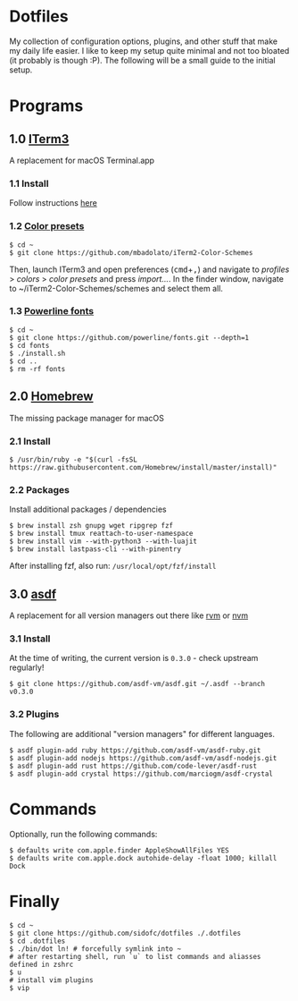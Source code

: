 # Dotfiles

My collection of configuration options, plugins, and other stuff that make my daily life easier.
I like to keep my setup quite minimal and not too bloated (it probably is though :P).
The following will be a small guide to the initial setup.

# Programs

## 1.0 [ITerm3](https://www.iterm2.com/version3.html)

A replacement for macOS Terminal.app

### 1.1 Install

Follow instructions [here](https://www.iterm2.com/version3.html)

### 1.2 [Color presets](https://github.com/mbadolato/iTerm2-Color-Schemes)

    $ cd ~
    $ git clone https://github.com/mbadolato/iTerm2-Color-Schemes

Then, launch ITerm3 and open preferences (<kbd>cmd</kbd>+<kbd>,</kbd>) and navigate to _profiles_ > _colors_ > _color presets_ and press _import..._.
In the finder window, navigate to ~/iTerm2-Color-Schemes/schemes and select them all.

### 1.3 [Powerline fonts](https://github.com/powerline/fonts)

    $ cd ~
    $ git clone https://github.com/powerline/fonts.git --depth=1
    $ cd fonts
    $ ./install.sh
    $ cd ..
    $ rm -rf fonts

## 2.0 [Homebrew](https://brew.sh)

The missing package manager for macOS

### 2.1 Install

    $ /usr/bin/ruby -e "$(curl -fsSL https://raw.githubusercontent.com/Homebrew/install/master/install)"

### 2.2 Packages

Install additional packages / dependencies

    $ brew install zsh gnupg wget ripgrep fzf
    $ brew install tmux reattach-to-user-namespace
    $ brew install vim --with-python3 --with-luajit
    $ brew install lastpass-cli --with-pinentry

After installing fzf, also run: `/usr/local/opt/fzf/install`

## 3.0 [asdf](https://github.com/asdf-vm/asdf)

A replacement for all version managers out there like [rvm](https://rvm.io/) or [nvm](https://github.com/creationix/nvm)

### 3.1 Install

At the time of writing, the current version is `0.3.0` - check upstream regularly!

    $ git clone https://github.com/asdf-vm/asdf.git ~/.asdf --branch v0.3.0

### 3.2 Plugins

The following are additional "version managers" for different languages.

    $ asdf plugin-add ruby https://github.com/asdf-vm/asdf-ruby.git
    $ asdf plugin-add nodejs https://github.com/asdf-vm/asdf-nodejs.git
    $ asdf plugin-add rust https://github.com/code-lever/asdf-rust
    $ asdf plugin-add crystal https://github.com/marciogm/asdf-crystal

# Commands

Optionally, run the following commands:

    $ defaults write com.apple.finder AppleShowAllFiles YES
    $ defaults write com.apple.dock autohide-delay -float 1000; killall Dock

# Finally

    $ cd ~
    $ git clone https://github.com/sidofc/dotfiles ./.dotfiles
    $ cd .dotfiles
    $ ./bin/dot ln! # forcefully symlink into ~
    # after restarting shell, run `u` to list commands and aliasses defined in zshrc
    $ u
    # install vim plugins
    $ vip
